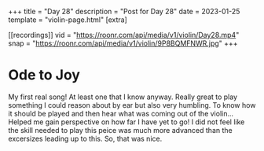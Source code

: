 +++
title = "Day 28"
description = "Post for Day 28"
date = 2023-01-25
template = "violin-page.html"
[extra]

[[recordings]]
vid = "https://roonr.com/api/media/v1/violin/Day28.mp4"
snap = "https://roonr.com/api/media/v1/violin/9P8BQMFNWR.jpg"
+++

# Ode to Joy
My first real song! At least one that I know anyway. Really great to play something I could reason about by ear but also very humbling. To know how it should be played and then hear what was coming out of the violin... Helped me gain perspective on how far I have yet to go! I did not feel like the skill needed to play this peice was much more advanced than the excersizes leading up to this. So, that was nice. 